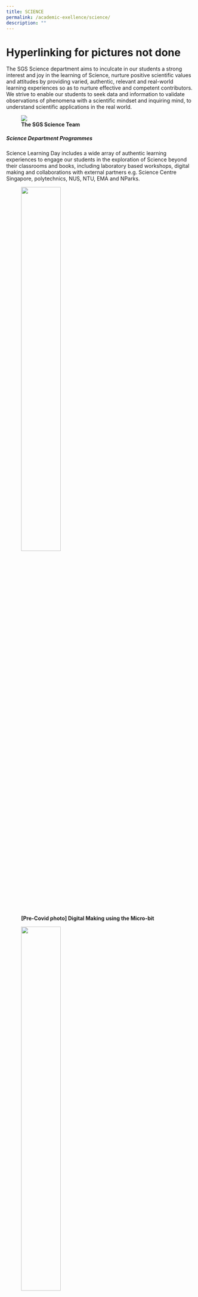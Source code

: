 ```yaml
---
title: SCIENCE
permalink: /academic-exellence/science/
description: ""
---
```

# Hyperlinking for pictures not done

The SGS Science department aims to inculcate in our students a strong interest and joy in the learning of Science, nurture positive scientific values and attitudes by providing varied, authentic, relevant and real-world learning experiences so as to nurture effective and competent contributors. We strive to enable our students to seek data and information to validate observations of phenomena with a scientific mindset and inquiring mind, to understand scientific applications in the real world.

<figure>
<img src="/images/Slide1-1-768x432.jpg">
<figcaption> <strong> The SGS Science Team</strong> </figcaption>
</figure>

##### **Science Department Programmes**

Science Learning Day includes a wide array of authentic learning experiences to engage our students in the exploration of Science beyond their classrooms and books, including laboratory based workshops, digital making and collaborations with external partners e.g. Science Centre Singapore, polytechnics, NUS, NTU, EMA and NParks.

<figure>
	<a href="/images/Slide4-1-250x250.jpg" target = "_blank"> <img src="/images/Slide4-1-250x250.jpg" 
     style="width:50%"></a>
<figcaption> 
	<strong> [Pre-Covid photo] Digital Making using the Micro-bit</strong> 
	</figcaption>
</figure>

<figure>
	<a href="/images/Slide2-1-250x250.jpg" target = "_blank"> <img src="/images/Slide2-1-250x250.jpg" 
     style="width:50%"></a>
<figcaption> 
	<strong> [Pre-Covid photo] Students learning how to make ice-cream in a bag using Science concepts</strong> 
	</figcaption>
</figure>

<figure>
	<a href="/images/Slide3-1-250x250.jpg" target = "_blank"> <img src="/images/Slide3-1-250x250.jpg" 
     style="width:50%"></a>
<figcaption> 
	<strong> [Pre-Covid photo] Learning Journey to National University of Singapore</strong> 
	</figcaption>
</figure>

<p style="text-align: justify;"> The Hydroponics Research Programme focuses on connecting students’ knowledge learnt in school to solve real-world issues such as food security problems through Science, Technology, Engineering and Math (STEM). It also aims to develop learning dispositions such as resilience and adaptability when conducting their research. </p>

<figure>
	<a href="/images/Slide5-1-250x250.jpg" target = "_blank"> <img src="/images/Slide5-1-250x250.jpg" 
     style="width:50%"></a>
<figcaption> 
	<strong> Students transplanting seedlings into the Hydroponics bed </strong> 
	</figcaption>
</figure>

<figure>
	<a href="/images/Slide6-1-250x250.jpg" target = "_blank"> <img src="/images/Slide6-1-250x250.jpg" 
     style="width:50%"></a>
<figcaption> 
	<strong> [Pre-Covid photo] Research in action: a student setting up a different coloured lighting system for plant growth</strong> 
	</figcaption>
</figure>


<p style="text-align: justify;"> The Hydroponics Multi-Disciplinary Enrichment Programme aims to nurture scientific literacy, creativity in our students through an integrative approach, with an emphasis to nurture eco-stewardship in our students so as to promote awareness of urban farming and sustainable living. </p>

<figure>
<img src="/images/Slide8-250x250.jpg"	style="width:50%">
<figcaption> <strong> [Pre-Covid photo] Harvesting & packing of Hydroponics crops for donation to encourage urban farming and sustainable living in our community</strong> </figcaption>
</figure>

<figure>
<img src="/images/Slide7-2-250x250.jpg"	style="width:50%">
<figcaption> <strong>After weeks of tending and caring for the Hydroponics crops, a student’s patience is paid off with a bag of spinach, after a therapeutic and satisfying harvesting experience at the Hydroponics greenhouse.</strong> </figcaption>
</figure>

<figure>
<img src="/images/Slide9-250x250.jpg"	style="width:50%">
<figcaption> <strong>[Pre-Covid photo] Benefitting the community through donation of Hydroponics crops to the Singapore Cheshire Home</strong> </figcaption>
</figure>

<p style="text-align: justify;"> As part of the Hydroponics Enrichment Programme, the Science department collaborated with the school’s CCE ambassadors in our Be-. Up- project. The project involved the growing of sweet Thai basil plants in our Hydroponics greenhouse, with the aim of promoting awareness of urban farming and sustainable living. The Teachers’ Day cards, personalized bookmark/ nametag, and cards designed with the laminated basil leaves aim to celebrate all SGS staff who dedicatedly brave the rain or shine each day to shelter and nurture the seeds of the future. “The flowers that bloom tomorrow are the seeds that we plant today.” </p>

<figure>
<img src="/images/Slide10-250x250.jpg"	style="width:50%">
<figcaption> <strong>Students processing harvested basil leaves for Teachers’ Day gifts to staff</strong> </figcaption>
</figure>

<figure>
<img src="/images/Slide12-250x250.jpg"	style="width:50%">
<figcaption> <strong>Work in progress: students almost done with their appreciation cards for staff</strong> </figcaption>
</figure>

<figure>
<img src="/images/Slide11-250x250.jpg"	style="width:50%">
<figcaption> <strong>Meticulous and careful pasting of leaves onto bookmarks for staff</strong> </figcaption>
</figure>

<p style="text-align: justify;"> The Young Explorers’ Experiment Toolkit (YEET) project was designed to encourage self-directed learning in students, sparking curiosity and imbue the joy of learning in Science through simple DIY experiments at home, and virtual explorations/tours beyond the classroom and laboratory lessons. Leveraging on the students’ PLDs, Google Classroom was used for its implementation and administration. For instance, e-booklets were used instead of the printed physical copies of the programme booklets, thus reinforcing the school’s green initiatives and efforts to reduce its carbon footprint. </p>

![](/images/Slide13.jpg)
![](/images/Slide14.jpg)

<p style="text-align: justify;"> Advanced Elective Modules (AEMs), a collaboration with the polytechnics provides students with opportunities to make sense of, and apply knowledge to authentic, relevant learning contexts and to help them discover their strengths and interests. Participation in AEMs also serve to strengthen the students’ portfolios through enhanced learning experiences. </p>

<figure>
<img src="/images/Slide15-250x250.jpg"	style="width:50%">
<figcaption> <strong>Aerospace Fundamentals in Flight Simulation at Singapore Polytechnic</strong> </figcaption>
</figure>

<figure>
<img src="/images/Slide16-250x250.jpg"	style="width:50%">
<figcaption> <strong>Discovering Stem Cell & Gene Therapy at Singapore Polytechnic</strong> </figcaption>
</figure>

<figure>
<img src="/images/Slide17-250x250.jpg"	style="width:50%">
<figcaption> <strong>Student participants at Singapore Polytechnic</strong> </figcaption>
</figure>

<figure>
<img src="/images/Slide18-250x250.jpg"	style="width:50%">
<figcaption> <strong>Student participants at Temasek Polytechnic</strong> </figcaption>
</figure>

<p style="text-align: justify;"> To increase our students’ exposure to learning opportunities beyond the school, the department provides opportunities for students to participate in external competitions. An example is the annual GMAC Challenge organized by the Genetic Modification Advisory Committee. Participants are tasked to create an infographic poster based on various GM themes with the aim of promoting active learning and stimulating students’ interest in Science-based GM-related topics. </p>

<figure>
<img src="/images/Slide19.jpg">
<figcaption> <strong>Samples of students’ infographics posters from the GMAC Challenge</strong> </figcaption>
</figure>

<figure>
<img src="/images/Slide20.jpg">
<figcaption> <strong>[Pre-Covid photo] Nanyang Polytechnic Science & Technology Challenge</strong> </figcaption>
</figure>

<figure>
<img src="/images/Slide21-768x432.jpg">
<figcaption> <strong>[Pre-Covid photo] Ngee Ann Polytechnic Powering Lives Challenge</strong> </figcaption>
</figure>